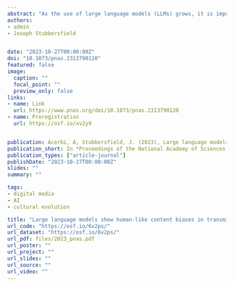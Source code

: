 ```yaml
---
abstract: "As the use of large language models (LLMs) grows, it is important to examine whether they exhibit biases in their output. Research in cultural evolution, using transmission chain experiments, demonstrates that humans have biases to attend to, remember, and transmit some types of content over others. Here, in five preregistered experiments using material from previous studies with human participants, we use the same, transmission chain-like methodology, and find that the LLM ChatGPT-3 shows biases analogous to humans for content that is gender-stereotype-consistent, social, negative, threat-related, and biologically counterintuitive, over other content. The presence of these biases in LLM output suggests that such content is widespread in its training data and could have consequential downstream effects, by magnifying preexisting human tendencies for cognitively appealing and not necessarily informative, or valuable, content."
authors:
- admin
- Joseph Stubbersfield


date: "2023-10-27T00:00:00Z"
doi: "10.1073/pnas.2313790120"
featured: false
image:
  caption: ""
  focal_point: ""
  preview_only: false
links:
- name: Link
  url: https://www.pnas.org/doi/10.1073/pnas.2313790120
- name: Preregistration
  url: https://osf.io/xv2y9


publication: Acerbi, A, Stubbersfield, J. (2023), Large language models show human-like content biases in transmission chain experiments, *Proceedings of the National Academy of Sciences USA*, 120 (44), e2313790120
publication_short: In *Proceedings of the National Academy of Sciences USA*, 120 (44), e2313790120
publication_types: ["article-journal"]
publishDate: "2023-10-27T00:00:00Z"
slides: ""
summary: ""

tags:
- digital media
- AI
- cultural evolution

title: "Large language models show human-like content biases in transmission chain experiment"
url_code: "https://osf.io/6v2ps/"
url_dataset: "https://osf.io/6v2ps/"
url_pdf: files/2023_pnas.pdf
url_poster: ""
url_project: ""
url_slides: ""
url_source: ""
url_video: ""
---
```

